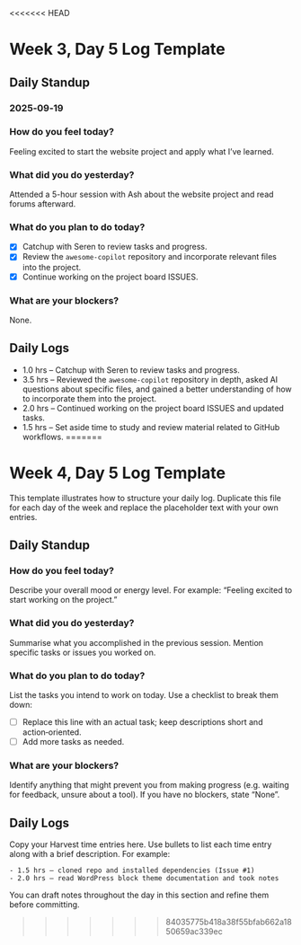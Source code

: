 <<<<<<< HEAD
# Week 3, Day 5 Log Template

## Daily Standup
### 2025‑09‑19

### How do you feel today?
Feeling excited to start the website project and apply what I’ve learned.

### What did you do yesterday?
Attended a 5-hour session with Ash about the website project and read forums afterward.

### What do you plan to do today?
- [x] Catchup with Seren to review tasks and progress.
- [x] Review the `awesome-copilot` repository and incorporate relevant files into the project.
- [x] Continue working on the project board ISSUES.

### What are your blockers?
None.

## Daily Logs
- 1.0 hrs – Catchup with Seren to review tasks and progress.
- 3.5 hrs – Reviewed the `awesome-copilot` repository in depth, asked AI questions about specific files, and gained a better understanding of how to incorporate them into the project.
- 2.0 hrs – Continued working on the project board ISSUES and updated tasks.
- 1.5 hrs – Set aside time to study and review material related to GitHub workflows.
=======
# Week 4, Day 5 Log Template

This template illustrates how to structure your daily log.  Duplicate this file for each day of the week and replace the placeholder text with your own entries.

## Daily Standup

### How do you feel today?

Describe your overall mood or energy level.  For example: “Feeling excited to start working on the project.”

### What did you do yesterday?

Summarise what you accomplished in the previous session.  Mention specific tasks or issues you worked on.

### What do you plan to do today?

List the tasks you intend to work on today.  Use a checklist to break them down:

- [ ] Replace this line with an actual task; keep descriptions short and action‑oriented.
- [ ] Add more tasks as needed.

### What are your blockers?

Identify anything that might prevent you from making progress (e.g. waiting for feedback, unsure about a tool).  If you have no blockers, state “None”.

## Daily Logs

Copy your Harvest time entries here.  Use bullets to list each time entry along with a brief description.  For example:

```
- 1.5 hrs – cloned repo and installed dependencies (Issue #1)
- 2.0 hrs – read WordPress block theme documentation and took notes
```

You can draft notes throughout the day in this section and refine them before committing.
>>>>>>> 84035775b418a38f55bfab662a1850659ac339ec

